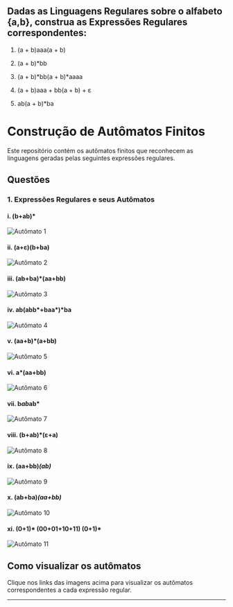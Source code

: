 ## Dadas as Linguagens Regulares sobre o alfabeto {a,b}, construa as Expressões Regulares correspondentes:

1. (a + b)aaa(a + b)

2. (a + b)*bb

3. (a + b)*bb(a + b)*aaaa

4. (a + b)aaa + bb(a + b) + ε

5. ab(a + b)*ba

# Construção de Autômatos Finitos

Este repositório contém os autômatos finitos que reconhecem as linguagens geradas pelas seguintes expressões regulares.

## Questões

### 1. Expressões Regulares e seus Autômatos

#### i. (b+ab)*
![Autômato 1]((https://github.com/pedr0xh/AULAS-UFN-2025/blob/main/Linguagens%20Formais%20e%20Aut%C3%B4matos/imagens/Captura%20de%20tela%202025-04-04%20114151.png))

#### ii. (a+ε)(b+ba)
![Autômato 2](LINK_DA_IMAGEM)

#### iii. (ab+ba)*(aa+bb)
![Autômato 3](LINK_DA_IMAGEM)

#### iv. ab(abb*+baa*)*ba
![Autômato 4](LINK_DA_IMAGEM)

#### v. (aa+b)*(a+bb)
![Autômato 5](LINK_DA_IMAGEM)

#### vi. a*(aa+bb)
![Autômato 6](LINK_DA_IMAGEM)

#### vii. b*ab*ab*
![Autômato 7](LINK_DA_IMAGEM)

#### viii. (b+ab)*(ε+a)
![Autômato 8](LINK_DA_IMAGEM)

#### ix. (aa+bb)*(ab)*
![Autômato 9](LINK_DA_IMAGEM)

#### x. (ab+ba)*(aa+bb)*
![Autômato 10](LINK_DA_IMAGEM)

#### xi. (0+1)* (00+01+10+11) (0+1)*
![Autômato 11](LINK_DA_IMAGEM)

## Como visualizar os autômatos

Clique nos links das imagens acima para visualizar os autômatos correspondentes a cada expressão regular.

---


